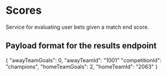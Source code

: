 # Scores
Service for evaluating user bets given a match end score.

## Payload format for the results endpoint
{
    "awayTeamGoals": 0,
    "awayTeamId": "1001"
    "competitionId": "champions",
    "homeTeamGoals": 2,
    "homeTeamId": "2063"
}
